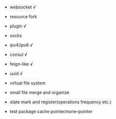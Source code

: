 - websocket √
- resource fork
- plugin √
- socks
- ipv4/ipv6 √
- consul √
- feign-like √
- uuid √
- virtual file system
- small file merge and organize
- state mark and register(operations frequency etc.)

- test package cache pointer/none-pointer